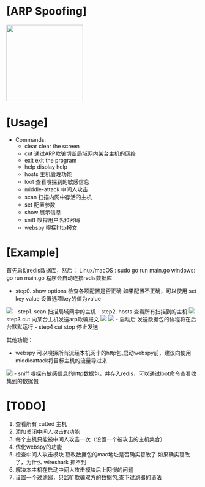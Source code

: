 # [ARP Spoofing]
<img src="https://img-blog.csdnimg.cn/20210726194704703.png?x-oss-process=image/watermark,type_ZmFuZ3poZW5naGVpdGk,shadow_10,text_aHR0cHM6Ly9ibG9nLmNzZG4ubmV0L3dlaXhpbl80MzQxNTY0NA==,size_16,color_FFFFFF,t_70" width="200px">

# [Usage]

- Commands:
  - clear              clear the screen
  - cut                通过ARP欺骗切断局域网内某台主机的网络
  - exit               exit the program
  - help               display help
  - hosts              主机管理功能
  - loot               查看嗅探到的敏感信息
  - middle-attack      中间人攻击
  - scan               扫描内网中存活的主机
  - set                配置参数
  - show               展示信息
  - sniff              嗅探用户名和密码
  - webspy             嗅探http报文

# [Example]
首先启动redis数据库，然后：
Linux/macOS : sudo go run main.go 
windows: go run main.go
程序会自动连接redis数据库

- step0. show options 检查各项配置是否正确 
如果配置不正确，可以使用 set key value 设置选项key的值为value
<img src="https://img-blog.csdnimg.cn/20210726192618956.png?x-oss-process=image/watermark,type_ZmFuZ3poZW5naGVpdGk,shadow_10,text_aHR0cHM6Ly9ibG9nLmNzZG4ubmV0L3dlaXhpbl80MzQxNTY0NA==,size_16,color_FFFFFF,t_70">
- step1. scan 扫描局域网中的主机
- step2. hosts 查看所有扫描到的主机
<img src="https://img-blog.csdnimg.cn/20210726190237582.png?x-oss-process=image/watermark,type_ZmFuZ3poZW5naGVpdGk,shadow_10,text_aHR0cHM6Ly9ibG9nLmNzZG4ubmV0L3dlaXhpbl80MzQxNTY0NA==,size_16,color_FFFFFF,t_70">
- step3  cut 向某台主机发送arp欺骗报文
<img src="https://img-blog.csdnimg.cn/20210726190337205.png">
<img src="https://img-blog.csdnimg.cn/2021072619041238.png">
    - 启动后 发送数据包的协程将在后台默默运行
- step4  cut stop 停止发送

其他功能：
- webspy 可以嗅探所有流经本机网卡的http包,启动webspy前，建议向使用middleattack将目标主机的流量导过来
<img src="https://img-blog.csdnimg.cn/2021072619170764.png?x-oss-process=image/watermark,type_ZmFuZ3poZW5naGVpdGk,shadow_10,text_aHR0cHM6Ly9ibG9nLmNzZG4ubmV0L3dlaXhpbl80MzQxNTY0NA==,size_16,color_FFFFFF,t_70">
- sniff 嗅探有敏感信息的http数据包，并存入redis，可以通过loot命令查看收集到的数据包

# [TODO] 

1. 查看所有 cutted 主机
2. 添加关闭中间人攻击的功能
3. 每个主机只能被中间人攻击一次（设置一个被攻击的主机集合）
4. 优化webspy的功能
5. 检查中间人攻击模块 篡改数据包的mac地址是否确实篡改了
如果确实篡改了，为什么 wireshark 抓不到
6. 解决本主机在启动中间人攻击模块后上网慢的问题
7. 设置一个过滤器，只监听欺骗双方的数据包,查下过滤器的语法